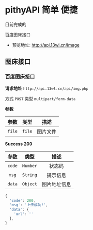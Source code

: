 # pithyAPI 简单 便捷

目前完成的

百度图床接口

- 预览地址: http://api.13wl.cn/image

## 图床接口
###  百度图床接口
**请求地址** `http://api.13wl.cn/api/img.php`

方式 `POST` 类型 `multipart/form-data`

**参数**

|  参数  |  类型  |   描述   |
| :----: | :----: | :------: |
| `file` | `file` | 图片文件 |

**Success 200**

|  参数  |   类型   |     描述     |
| :----: | :------: | :----------: |
| `code` | `Number` |    状态码    |
| `msg`  | `String` |   提示信息   |
| `data` | `Object` | 图片地址信息 |

```js
{
  'code': 200,
  'msg': '上传成功!',
  'data': {
    'url': ''
  },
}
```
